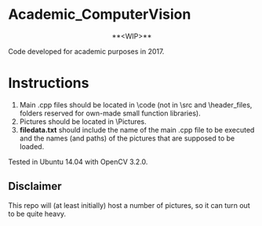 # Academic_ComputerVision
<p align="center">
**&lt;WIP>**
</p>

Code developed for academic purposes in 2017.

# Instructions

1.    Main .cpp files should be located in \code (not in \src and \header_files, folders reserved for own-made small function libraries).
2.    Pictures should be located in \Pictures.
3.    **filedata.txt** should include the name of the main .cpp file to be executed and the names (and paths) of the pictures that are supposed to be loaded.


Tested in Ubuntu 14.04 with OpenCV 3.2.0.

## Disclaimer
This repo will (at least initially) host a number of pictures, so it can turn out to be quite heavy.
